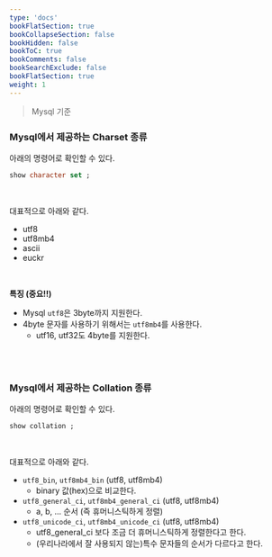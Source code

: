 ```yaml
---
type: 'docs'
bookFlatSection: true
bookCollapseSection: false
bookHidden: false
bookToC: true
bookComments: false
bookSearchExclude: false
bookFlatSection: true
weight: 1
---
```


> Mysql 기준

### Mysql에서 제공하는 Charset 종류

아래의 명령어로 확인할 수 있다.

```sql
show character set ;
```

<br>

대표적으로 아래와 같다.
- utf8
- utf8mb4
- ascii
- euckr

<br>

**특징 (중요!!)**

- Mysql `utf8`은 3byte까지 지원한다.
- 4byte 문자를 사용하기 위해서는 `utf8mb4`를 사용한다. 
  - utf16, utf32도 4byte를 지원한다.

<br><br>

### Mysql에서 제공하는 Collation 종류

아래의 명령어로 확인할 수 있다.

```sql
show collation ;
```

<br>

대표적으로 아래와 같다.
- `utf8_bin`, `utf8mb4_bin` (utf8, utf8mb4)
  - binary 값(hex)으로 비교한다.
- `utf8_general_ci`, `utf8mb4_general_ci` (utf8, utf8mb4)
  - a, b, ... 순서 (즉 휴머니스틱하게 정렬)
- `utf8_unicode_ci`, `utf8mb4_unicode_ci` (utf8, utf8mb4)
  - utf8_general_ci 보다 조금 더 휴머니스틱하게 정렬한다고 한다.
  - (우리나라에서 잘 사용되지 않는)특수 문자들의 순서가 다르다고 한다.